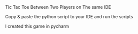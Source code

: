 Tic Tac Toe Between Two Players on The same IDE 

Copy & paste the python script to your IDE and run the scripts

I created this game in pycharm

